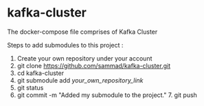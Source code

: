 # kafka-cluster

The docker-compose file comprises of Kafka Cluster 

Steps to add submodules to this project : 
1. Create your own repository under your account
2. git clone https://github.com/sammad/kafka-cluster.git
3. cd kafka-cluster
4. git submodule add  _your_own_repository_link_
5. git status
6. git commit -m "Added my submodule to the project."
7. git push
